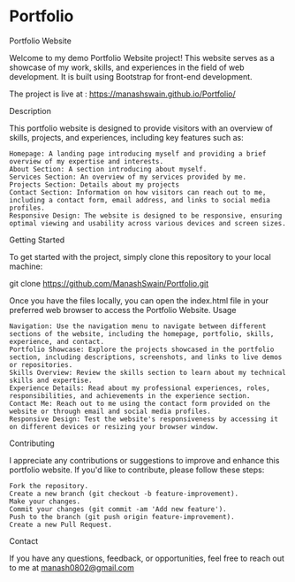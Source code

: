 # Portfolio

Portfolio Website

Welcome to my demo  Portfolio Website project! This website serves as a showcase of my work, skills, and experiences in the field of web development. It is built using Bootstrap for front-end development.

The project is live at : https://manashswain.github.io/Portfolio/

Description

This portfolio website is designed to provide visitors with an overview of skills, projects, and experiences, including key features such as:

    Homepage: A landing page introducing myself and providing a brief overview of my expertise and interests.
    About Section: A section introducing about myself.
    Services Section: An overview of my services provided by me.
    Projects Section: Details about my projects
    Contact Section: Information on how visitors can reach out to me, including a contact form, email address, and links to social media profiles.
    Responsive Design: The website is designed to be responsive, ensuring optimal viewing and usability across various devices and screen sizes.

Getting Started

To get started with the project, simply clone this repository to your local machine:



git clone https://github.com/ManashSwain/Portfolio.git

Once you have the files locally, you can open the index.html file in your preferred web browser to access the Portfolio Website.
Usage

    Navigation: Use the navigation menu to navigate between different sections of the website, including the homepage, portfolio, skills, experience, and contact.
    Portfolio Showcase: Explore the projects showcased in the portfolio section, including descriptions, screenshots, and links to live demos or repositories.
    Skills Overview: Review the skills section to learn about my technical skills and expertise.
    Experience Details: Read about my professional experiences, roles, responsibilities, and achievements in the experience section.
    Contact Me: Reach out to me using the contact form provided on the website or through email and social media profiles.
    Responsive Design: Test the website's responsiveness by accessing it on different devices or resizing your browser window.

Contributing

I appreciate any contributions or suggestions to improve and enhance this portfolio website. If you'd like to contribute, please follow these steps:

    Fork the repository.
    Create a new branch (git checkout -b feature-improvement).
    Make your changes.
    Commit your changes (git commit -am 'Add new feature').
    Push to the branch (git push origin feature-improvement).
    Create a new Pull Request.


Contact

If you have any questions, feedback, or opportunities, feel free to reach out to me at manash0802@gmail.com
